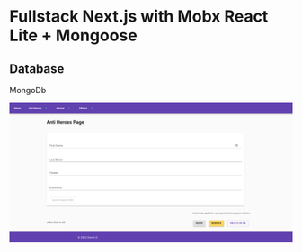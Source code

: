 # Fullstack Next.js with Mobx React Lite + Mongoose

## Database
MongoDb


![screenshot](./screenshot.png)
